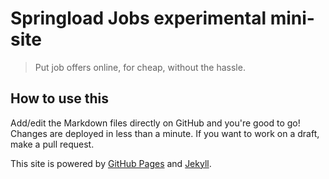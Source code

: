 # Springload Jobs experimental mini-site

> Put job offers online, for cheap, without the hassle.

## How to use this

Add/edit the Markdown files directly on GitHub and you're good to go! Changes are deployed in less than a minute. If you want to work on a draft, make a pull request.

This site is powered by [GitHub Pages](https://pages.github.com/) and [Jekyll](https://jekyllrb.com/).
